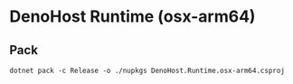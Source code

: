 # DenoHost Runtime (osx-arm64)

## Pack

```shell
dotnet pack -c Release -o ./nupkgs DenoHost.Runtime.osx-arm64.csproj
```
